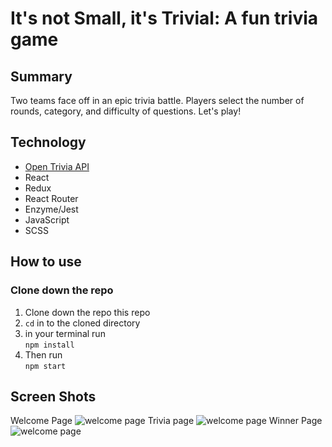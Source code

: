 # It's not Small, it's Trivial: A fun trivia game

## Summary

Two teams face off in an epic trivia battle. Players select the number of rounds, category, and difficulty of questions. Let's play!

## Technology  
- [Open Trivia API](https://opentdb.com/api_config.php)
- React
- Redux
- React Router
- Enzyme/Jest
- JavaScript
- SCSS

## How to use
### Clone down the repo

1. Clone down the repo this repo
2. `cd` in to the cloned directory
3. in your terminal run  
                          `npm install`
4. Then run   
              `npm start`

## Screen Shots

Welcome Page
![welcome page](./DOCS/form.png)
Trivia page
![welcome page](./DOCS/question.png)
Winner Page
![welcome page](./DOCS/winner.png)
